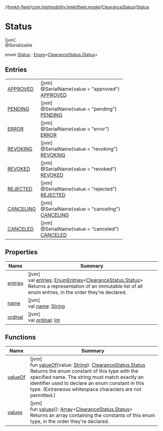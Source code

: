 //[hmkit-fleet](../../../../index.md)/[com.highmobility.hmkitfleet.model](../../index.md)/[ClearanceStatus](../index.md)/[Status](index.md)

# Status

[jvm]\
@Serializable

enum [Status](index.md) : [Enum](https://kotlinlang.org/api/latest/jvm/stdlib/kotlin-stdlib/kotlin/-enum/index.html)&lt;[ClearanceStatus.Status](index.md)&gt;

## Entries

| | |
|---|---|
| [APPROVED](-a-p-p-r-o-v-e-d/index.md) | [jvm]<br>@SerialName(value = &quot;approved&quot;)<br>[APPROVED](-a-p-p-r-o-v-e-d/index.md) |
| [PENDING](-p-e-n-d-i-n-g/index.md) | [jvm]<br>@SerialName(value = &quot;pending&quot;)<br>[PENDING](-p-e-n-d-i-n-g/index.md) |
| [ERROR](-e-r-r-o-r/index.md) | [jvm]<br>@SerialName(value = &quot;error&quot;)<br>[ERROR](-e-r-r-o-r/index.md) |
| [REVOKING](-r-e-v-o-k-i-n-g/index.md) | [jvm]<br>@SerialName(value = &quot;revoking&quot;)<br>[REVOKING](-r-e-v-o-k-i-n-g/index.md) |
| [REVOKED](-r-e-v-o-k-e-d/index.md) | [jvm]<br>@SerialName(value = &quot;revoked&quot;)<br>[REVOKED](-r-e-v-o-k-e-d/index.md) |
| [REJECTED](-r-e-j-e-c-t-e-d/index.md) | [jvm]<br>@SerialName(value = &quot;rejected&quot;)<br>[REJECTED](-r-e-j-e-c-t-e-d/index.md) |
| [CANCELING](-c-a-n-c-e-l-i-n-g/index.md) | [jvm]<br>@SerialName(value = &quot;canceling&quot;)<br>[CANCELING](-c-a-n-c-e-l-i-n-g/index.md) |
| [CANCELED](-c-a-n-c-e-l-e-d/index.md) | [jvm]<br>@SerialName(value = &quot;canceled&quot;)<br>[CANCELED](-c-a-n-c-e-l-e-d/index.md) |

## Properties

| Name | Summary |
|---|---|
| [entries](entries.md) | [jvm]<br>val [entries](entries.md): [EnumEntries](https://kotlinlang.org/api/latest/jvm/stdlib/kotlin-stdlib/kotlin.enums/-enum-entries/index.html)&lt;[ClearanceStatus.Status](index.md)&gt;<br>Returns a representation of an immutable list of all enum entries, in the order they're declared. |
| [name](../../-eligibility-status/-connectivity-status/-u-n-k-n-o-w-n/index.md#-372974862%2FProperties%2F-1829386432) | [jvm]<br>val [name](../../-eligibility-status/-connectivity-status/-u-n-k-n-o-w-n/index.md#-372974862%2FProperties%2F-1829386432): [String](https://kotlinlang.org/api/latest/jvm/stdlib/kotlin-stdlib/kotlin/-string/index.html) |
| [ordinal](../../-eligibility-status/-connectivity-status/-u-n-k-n-o-w-n/index.md#-739389684%2FProperties%2F-1829386432) | [jvm]<br>val [ordinal](../../-eligibility-status/-connectivity-status/-u-n-k-n-o-w-n/index.md#-739389684%2FProperties%2F-1829386432): [Int](https://kotlinlang.org/api/latest/jvm/stdlib/kotlin-stdlib/kotlin/-int/index.html) |

## Functions

| Name | Summary |
|---|---|
| [valueOf](value-of.md) | [jvm]<br>fun [valueOf](value-of.md)(value: [String](https://kotlinlang.org/api/latest/jvm/stdlib/kotlin-stdlib/kotlin/-string/index.html)): [ClearanceStatus.Status](index.md)<br>Returns the enum constant of this type with the specified name. The string must match exactly an identifier used to declare an enum constant in this type. (Extraneous whitespace characters are not permitted.) |
| [values](values.md) | [jvm]<br>fun [values](values.md)(): [Array](https://kotlinlang.org/api/latest/jvm/stdlib/kotlin-stdlib/kotlin/-array/index.html)&lt;[ClearanceStatus.Status](index.md)&gt;<br>Returns an array containing the constants of this enum type, in the order they're declared. |

